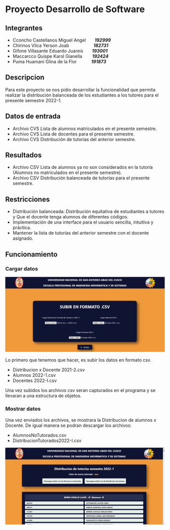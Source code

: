 # Proyecto Desarrollo de Software

## Integrantes

* Cconcho Castellanos Miguel Angel&ensp;&ensp;&ensp;&ensp;***192999***
* Chirinos Vilca Yerson Joab&ensp;&ensp;&ensp;&ensp;&ensp;&ensp;&ensp;&ensp;&ensp;&ensp;&ensp;***182731***
* Gifone Villasante Eduardo Juareis&ensp;&ensp;&ensp;&ensp;***193001***
* Maccarcco Quispe Karol Gianella&ensp;&ensp;&ensp;&nbsp;&ensp;***192424***
* Puma Huamani Glina de la Flor&ensp;&ensp;&ensp;&nbsp;&ensp;&ensp;&ensp;***191873***

## Descripcion

Para este proyecto se nos pidio desarrollar la funcionalidad que permita realizar la distribución balanceada de los estudiantes a los tutores para el presente semestre 2022-1.

## Datos de entrada
* Archivo CVS Lista de alumnos matriculados en el presente semestre.
* Archivo CVS Lista de docentes para el presente semestre.
* Archivo CVS Distribución de tutorías del anterior semestre.

## Resultados
* Archivo CSV Lista de alumnos ya no son considerados en la tutoría (Alumnos no matriculados en el presente semestre).
* Archivo CSV Distribución balanceada de tutorías para el presente semestre.

## Restricciones
* Distribución balanceada: Distribución equitativa de estudiantes a tutores y Que el docente tenga alumnos de diferentes códigos.
* Implementación de una interface para el usuario sencilla, intuitiva y práctica.
* Mantener la lista de tutorías del anterior semestre con el docente asignado.


## Funcionamiento

### Cargar datos

![Subida de archivos csv](/screenshot/ss-1.png)

Lo primero que tenemos que hacer, es subir los datos en formato csv.
* Distribucion x Docente 2021-2.csv
* Alumnos 2022-1.csv
* Docentes 2022-I.csv

Una vez subidos los archivos csv seran capturados en el programa y se llevaran a una estructura de objetos.

### Mostrar datos

Una vez enviados los archivos, se mostrara la Distribucion de alumnos x Docente.
De igual manera se podran descargar los archivos:
* AlumnosNoTutorados.csv
* DistribucionTutorados2022-I.csv

![Marcado de opcion](/screenshot/ss-2.png)

